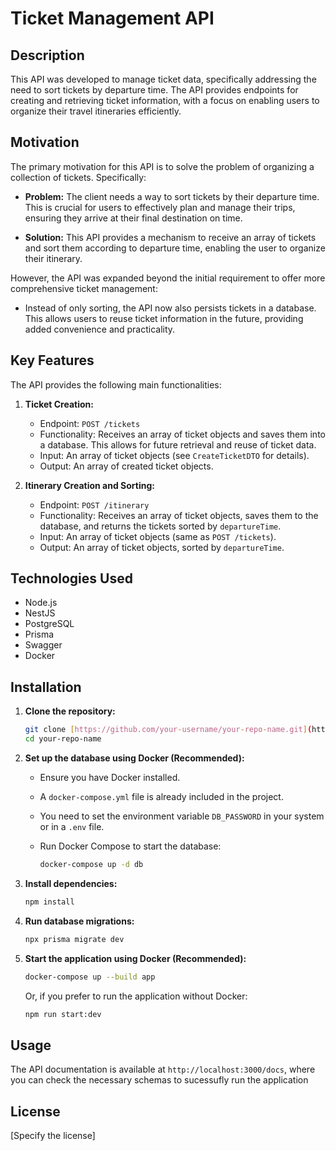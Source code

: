 # Ticket Management API

## Description

This API was developed to manage ticket data, specifically addressing the need to sort tickets by departure time. The API provides endpoints for creating and retrieving ticket information, with a focus on enabling users to organize their travel itineraries efficiently.

## Motivation

The primary motivation for this API is to solve the problem of organizing a collection of tickets. Specifically:

- **Problem:** The client needs a way to sort tickets by their departure time. This is crucial for users to effectively plan and manage their trips, ensuring they arrive at their final destination on time.

- **Solution:** This API provides a mechanism to receive an array of tickets and sort them according to departure time, enabling the user to organize their itinerary.

However, the API was expanded beyond the initial requirement to offer more comprehensive ticket management:

- Instead of only sorting, the API now also persists tickets in a database. This allows users to reuse ticket information in the future, providing added convenience and practicality.

## Key Features

The API provides the following main functionalities:

1.  **Ticket Creation:**

    - Endpoint: `POST /tickets`
    - Functionality: Receives an array of ticket objects and saves them into a database. This allows for future retrieval and reuse of ticket data.
    - Input: An array of ticket objects (see `CreateTicketDTO` for details).
    - Output: An array of created ticket objects.

2.  **Itinerary Creation and Sorting:**

    - Endpoint: `POST /itinerary`
    - Functionality: Receives an array of ticket objects, saves them to the database, and returns the tickets sorted by `departureTime`.
    - Input: An array of ticket objects (same as `POST /tickets`).
    - Output: An array of ticket objects, sorted by `departureTime`.

## Technologies Used

- Node.js
- NestJS
- PostgreSQL
- Prisma
- Swagger
- Docker

## Installation

1.  **Clone the repository:**

    ```bash
    git clone [https://github.com/your-username/your-repo-name.git](https://github.com/your-username/your-repo-name.git)
    cd your-repo-name
    ```

2.  **Set up the database using Docker (Recommended):**

    - Ensure you have Docker installed.
    - A `docker-compose.yml` file is already included in the project.
    - You need to set the environment variable `DB_PASSWORD` in your system or in a `.env` file.
    - Run Docker Compose to start the database:

      ```bash
      docker-compose up -d db
      ```

3.  **Install dependencies:**

    ```bash
    npm install
    ```

4.  **Run database migrations:**

    ```bash
    npx prisma migrate dev
    ```

5.  **Start the application using Docker (Recommended):**

    ```bash
    docker-compose up --build app
    ```

    Or, if you prefer to run the application without Docker:

    ```bash
    npm run start:dev
    ```

## Usage

The API documentation is available at `http://localhost:3000/docs`, where you can check the necessary schemas to sucessufly run the application

## License

\[Specify the license\]
